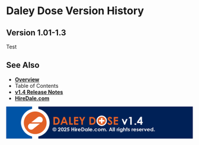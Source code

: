 # Daley Dose Version History
## Version 1.01-1.3

Test

## See Also

- [**Overview**](https://hiredale.github.io/daleydose/)
- Table of Contents
- [**v1.4 Release Notes**](/daleydose/release-notes-v1.4)
- [**HireDale.com**](https://hiredale.github.io)

![Footer](/images/daley-dose-footer.png)
